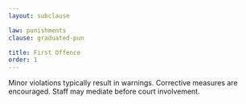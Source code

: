 ```yaml
---
layout: subclause

law: punishments
clause: graduated-pun

title: First Offence
order: 1
---
```


Minor violations typically result in warnings. Corrective measures are encouraged. Staff may mediate before court involvement.
